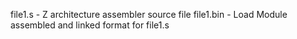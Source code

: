 file1.s		- Z architecture assembler source file
file1.bin   - Load Module assembled and linked format for file1.s
